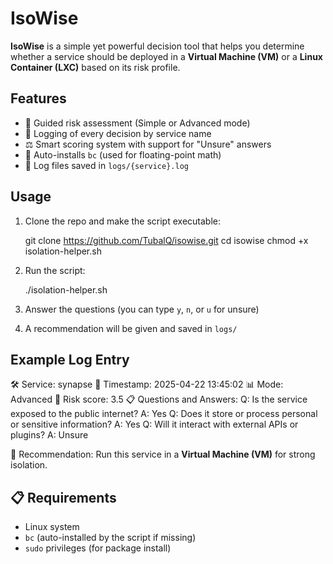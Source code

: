 # IsoWise 

**IsoWise** is a simple yet powerful decision tool that helps you determine whether a service should be deployed in a **Virtual Machine (VM)** or a **Linux Container (LXC)** based on its risk profile.



## Features

- 🧠 Guided risk assessment (Simple or Advanced mode)
- 🗾️ Logging of every decision by service name
- ⚖️ Smart scoring system with support for "Unsure" answers
- 🔧 Auto-installs `bc` (used for floating-point math)
- 📁 Log files saved in `logs/{service}.log`



## Usage

1. Clone the repo and make the script executable:

   
   git clone https://github.com/TubalQ/isowise.git
   cd isowise
   chmod +x isolation-helper.sh
   

2. Run the script:

   
   ./isolation-helper.sh
   

3. Answer the questions (you can type `y`, `n`, or `u` for unsure)

4. A recommendation will be given and saved in `logs/`


## Example Log Entry

🛠️  Service: synapse
📅 Timestamp: 2025-04-22 13:45:02
📊 Mode: Advanced
🧠 Risk score: 3.5
📋 Questions and Answers:
Q: Is the service exposed to the public internet?
A: Yes
Q: Does it store or process personal or sensitive information?
A: Yes
Q: Will it interact with external APIs or plugins?
A: Unsure

🧱 Recommendation: Run this service in a **Virtual Machine (VM)** for strong isolation.




## 📋 Requirements

-  Linux system
- `bc` (auto-installed by the script if missing)
- `sudo` privileges (for package install)




